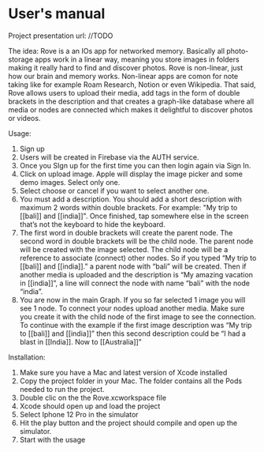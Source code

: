 #  User's manual

Project presentation url: //TODO

The idea:
Rove is a an IOs app for networked memory. Basically all photo-storage apps work in a linear way, meaning you store images in folders making it really hard to find and discover photos. Rove is non-linear, just how our brain and memory works. Non-linear apps are comon for note taking like for example Roam Research, Notion or even Wikipedia. That said, Rove allows users to upload their media, add tags in the form of double brackets in the description and that creates a graph-like database where all media or nodes are connected which makes it delightful to discover photos or videos.

Usage:

1) Sign up
2) Users will be created in Firebase via the AUTH service.
3) Once you SIgn up for the first time you can then login again via Sign In.
4) Click on upload image. Apple will display the image picker and some demo images. Select only one.
5) Select choose or cancel if you want to select another one.
6) You must add a description. You should add a short description with maximum 2 words within double brackets. For example: "My trip to [[bali]] and [[india]]". Once finished, tap somewhere else in the screen that’s not the keyboard to hide the keyboard.
7) The first word in double brackets will create the parent node. The second word in double brackets will be the child node. The parent node will be created with the image selected. The child node will be a reference to associate (connect) other nodes. So if you typed “My trip to [[bali]] and [[india]].” a parent node with “bali” will be created. Then if another media is uploaded and the description is “My amazing vacation in [[india]]”, a line will connect the node with name “bali” with the node “india”.
8) You are now in the main Graph. If you so far selected 1 image you will see 1 node. To connect your nodes upload another media. Make sure you create it with the child node of the first image to see the connection. To continue with the example if the first image description was  “My trip to [[bali]] and [[india]]” then this second description could be “I had a blast in [[India]]. Now to [[Australia]]”

Installation:
1) Make sure you have a Mac and latest version of Xcode installed
2) Copy the project folder in your Mac. The folder contains all the Pods needed to run the project.
3) Double clic on the the Rove.xcworkspace file
4) Xcode should open up and load the project
5) Select Iphone 12 Pro in the simulator
6) Hit the play button and the project should compile and open up the simulator. 
7) Start with the usage





